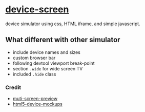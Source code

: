# [device-screen](https://github.com/jlongyam/device-screen)

device simulator using css, HTML iframe, and simple javascript.

## What different with other simulator

- include device names and sizes
- custom browser bar
- following devtool viewport break-point
- section `.wide` for wide screen TV 
- included `.hide` class

### Credit

- [muti-screen-preview](https://github.com/demostheneslld/muti-screen-preview)
- [html5-device-mockups](https://github.com/pixelsign/html5-device-mockups)
